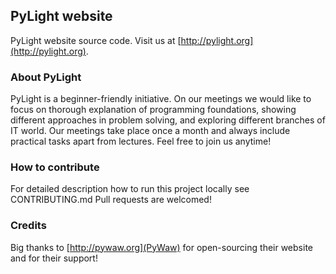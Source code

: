 ## PyLight website
PyLight website source code. Visit us at [http://pylight.org](http://pylight.org).

### About PyLight
PyLight is a beginner-friendly initiative. On our meetings we would like to focus on thorough explanation of programming foundations, showing different approaches in problem solving, and exploring different branches of IT world. Our meetings take place once a month and always include practical tasks apart from lectures. Feel free to join us anytime!

### How to contribute

For detailed description how to run this project locally see CONTRIBUTING.md
Pull requests are welcomed!

### Credits
Big thanks to [http://pywaw.org](PyWaw) for open-sourcing their website and for their support!
